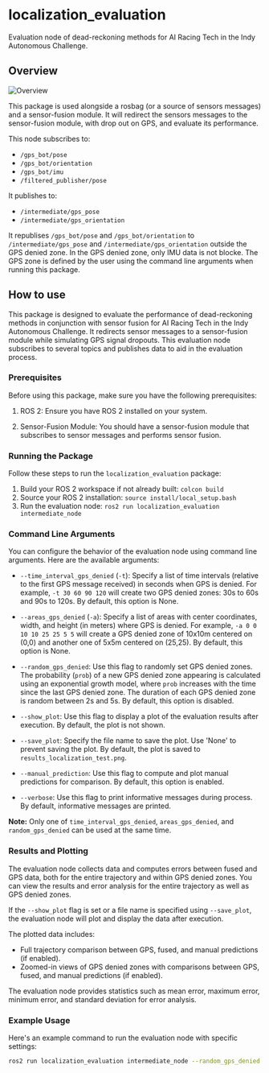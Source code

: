 # localization_evaluation
Evaluation node of dead-reckoning methods for AI Racing Tech in the Indy Autonomous Challenge.

## Overview

![Overview](https://i.ibb.co/WPWn6cz/Pasted-Graphic-1.png)

This package is used alongside a rosbag (or a source of sensors messages) and a sensor-fusion module. It will redirect the sensors messages to the sensor-fusion module, with drop out on GPS, and evaluate its performance.

This node subscribes to:
- `/gps_bot/pose`
- `/gps_bot/orientation`
- `/gps_bot/imu`
- `/filtered_publisher/pose`

It publishes to:
- `/intermediate/gps_pose`
- `/intermediate/gps_orientation`

It republises `/gps_bot/pose` and `/gps_bot/orientation` to `/intermediate/gps_pose` and `/intermediate/gps_orientation` outside the GPS denied zone. In the GPS denied zone, only IMU data is not blocke. The GPS zone is defined by the user using the command line arguments when running this package.


## How to use

This package is designed to evaluate the performance of dead-reckoning methods in conjunction with sensor fusion for AI Racing Tech in the Indy Autonomous Challenge. It redirects sensor messages to a sensor-fusion module while simulating GPS signal dropouts. This evaluation node subscribes to several topics and publishes data to aid in the evaluation process.

### Prerequisites

Before using this package, make sure you have the following prerequisites:

1. ROS 2: Ensure you have ROS 2 installed on your system.

2. Sensor-Fusion Module: You should have a sensor-fusion module that subscribes to sensor messages and performs sensor fusion.

### Running the Package

Follow these steps to run the `localization_evaluation` package:

1. Build your ROS 2 workspace if not already built:
   ```colcon build```
2. Source your ROS 2 installation:
 ```source install/local_setup.bash```
3. Run the evaluation node:
   ```ros2 run localization_evaluation intermediate_node```

### Command Line Arguments

You can configure the behavior of the evaluation node using command line arguments. Here are the available arguments:

- `--time_interval_gps_denied` (`-t`): Specify a list of time intervals (relative to the first GPS message received) in seconds when GPS is denied. For example, `-t 30 60 90 120` will create two GPS denied zones: 30s to 60s and 90s to 120s. By default, this option is None.

- `--areas_gps_denied` (`-a`): Specify a list of areas with center coordinates, width, and height (in meters) where GPS is denied. For example, `-a 0 0 10 10 25 25 5 5` will create a GPS denied zone of 10x10m centered on (0,0) and another one of 5x5m centered on (25,25). By default, this option is None.

- `--random_gps_denied`: Use this flag to randomly set GPS denied zones. The probability (`prob`) of a new GPS denied zone appearing is calculated using an exponential growth model, where `prob` increases with the time since the last GPS denied zone. The duration of each GPS denied zone is random between 2s and 5s. By default, this option is disabled.

- `--show_plot`: Use this flag to display a plot of the evaluation results after execution. By default, the plot is not shown.

- `--save_plot`: Specify the file name to save the plot. Use 'None' to prevent saving the plot. By default, the plot is saved to `results_localization_test.png`.

- `--manual_prediction`: Use this flag to compute and plot manual predictions for comparison. By default, this option is enabled.

- `--verbose`: Use this flag to print informative messages during process. By default, informative messages are printed.

**Note:** Only one of `time_interval_gps_denied`, `areas_gps_denied`, and `random_gps_denied` can be used at the same time.

### Results and Plotting

The evaluation node collects data and computes errors between fused and GPS data, both for the entire trajectory and within GPS denied zones. You can view the results and error analysis for the entire trajectory as well as GPS denied zones.

If the `--show_plot` flag is set or a file name is specified using `--save_plot`, the evaluation node will plot and display the data after execution.

The plotted data includes:

- Full trajectory comparison between GPS, fused, and manual predictions (if enabled).
- Zoomed-in views of GPS denied zones with comparisons between GPS, fused, and manual predictions (if enabled).

The evaluation node provides statistics such as mean error, maximum error, minimum error, and standard deviation for error analysis.

### Example Usage

Here's an example command to run the evaluation node with specific settings:

```bash
ros2 run localization_evaluation intermediate_node --random_gps_denied true --save_plot plot_run_3
